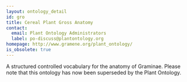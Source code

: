 ```yaml
---
layout: ontology_detail
id: gro
title: Cereal Plant Gross Anatomy
contact:
  email: Plant Ontology Administrators
  label: po-discuss@plantontology.org
homepage: http://www.gramene.org/plant_ontology/
is_obsolete: true
---
```


A structured controlled vocabulary for the anatomy of Graminae. Please note that this ontology has now been superseded by the Plant Ontology.
